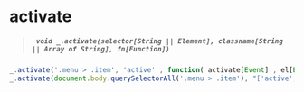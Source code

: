 # activate
> ##### ``` void _.activate(selector[String || Element], classname[String || Array of String], fn[Function])```


```javascript
_.activate('.menu > .item', 'active' , function( activate[Event] , el[Element] ){});
_.activate(document.body.querySelectorAll('.menu > .item'), "['active', 'red']" , function( event[Event] , el[Element] ){});
```
